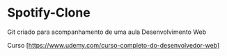 # Spotify-Clone

Git criado para acompanhamento de uma aula Desenvolvimento Web


Curso [https://www.udemy.com/curso-completo-do-desenvolvedor-web]
